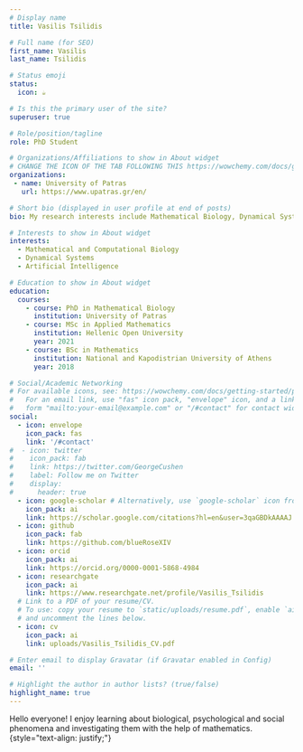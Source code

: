 ```yaml
---
# Display name
title: Vasilis Tsilidis

# Full name (for SEO)
first_name: Vasilis
last_name: Tsilidis

# Status emoji
status: 
  icon: ☕️

# Is this the primary user of the site?
superuser: true

# Role/position/tagline
role: PhD Student

# Organizations/Affiliations to show in About widget
# CHANGE THE ICON OF THE TAB FOLLOWING THIS https://wowchemy.com/docs/getting-started/customization/#website-icon
organizations:
 - name: University of Patras
   url: https://www.upatras.gr/en/

# Short bio (displayed in user profile at end of posts)
bio: My research interests include Mathematical Biology, Dynamical Systems and Artificial Intelligence.

# Interests to show in About widget
interests:
  - Mathematical and Computational Biology
  - Dynamical Systems
  - Artificial Intelligence

# Education to show in About widget
education:
  courses:
    - course: PhD in Mathematical Biology
      institution: University of Patras
    - course: MSc in Applied Mathematics
      institution: Hellenic Open University
      year: 2021
    - course: BSc in Mathematics
      institution: National and Kapodistrian University of Athens
      year: 2018

# Social/Academic Networking
# For available icons, see: https://wowchemy.com/docs/getting-started/page-builder/#icons
#   For an email link, use "fas" icon pack, "envelope" icon, and a link in the
#   form "mailto:your-email@example.com" or "/#contact" for contact widget.
social:
  - icon: envelope
    icon_pack: fas
    link: '/#contact'
#  - icon: twitter
#    icon_pack: fab
#    link: https://twitter.com/GeorgeCushen
#    label: Follow me on Twitter
#    display:
#      header: true
  - icon: google-scholar # Alternatively, use `google-scholar` icon from `ai` icon pack
    icon_pack: ai
    link: https://scholar.google.com/citations?hl=en&user=3qaGBDkAAAAJ
  - icon: github
    icon_pack: fab
    link: https://github.com/blueRoseXIV
  - icon: orcid
    icon_pack: ai
    link: https://orcid.org/0000-0001-5868-4984
  - icon: researchgate
    icon_pack: ai
    link: https://www.researchgate.net/profile/Vasilis_Tsilidis
  # Link to a PDF of your resume/CV.
  # To use: copy your resume to `static/uploads/resume.pdf`, enable `ai` icons in `params.yaml`,
  # and uncomment the lines below.
  - icon: cv
    icon_pack: ai
    link: uploads/Vasilis_Tsilidis_CV.pdf

# Enter email to display Gravatar (if Gravatar enabled in Config)
email: ''

# Highlight the author in author lists? (true/false)
highlight_name: true
---
```


Hello everyone! I enjoy learning about biological, psychological and social phenomena and investigating them with the help of mathematics. 
{style="text-align: justify;"}
